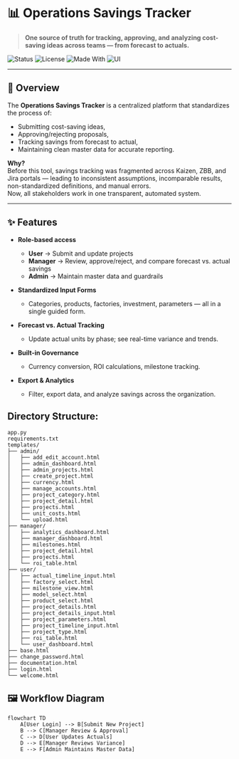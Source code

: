 # 📊 Operations Savings Tracker

> **One source of truth for tracking, approving, and analyzing cost-saving ideas across teams — from forecast to actuals.**

![Status](https://img.shields.io/badge/status-active-brightgreen)
![License](https://img.shields.io/badge/license-MIT-blue)
![Made With](https://img.shields.io/badge/made%20with-Python%20%7C%20Django%20%7C%20SQL-blueviolet)
![UI](https://img.shields.io/badge/UI-Web%20Dashboard-orange)

---

## 📌 Overview
The **Operations Savings Tracker** is a centralized platform that standardizes the process of:
- Submitting cost-saving ideas,
- Approving/rejecting proposals,
- Tracking savings from forecast to actual,
- Maintaining clean master data for accurate reporting.

**Why?**  
Before this tool, savings tracking was fragmented across Kaizen, ZBB, and Jira portals — leading to inconsistent assumptions, incomparable results, non-standardized definitions, and manual errors.  
Now, all stakeholders work in one transparent, automated system.

---

## ✨ Features

- **Role-based access**
  - **User** → Submit and update projects
  - **Manager** → Review, approve/reject, and compare forecast vs. actual savings
  - **Admin** → Maintain master data and guardrails

- **Standardized Input Forms**
  - Categories, products, factories, investment, parameters — all in a single guided form.

- **Forecast vs. Actual Tracking**
  - Update actual units by phase; see real-time variance and trends.

- **Built-in Governance**
  - Currency conversion, ROI calculations, milestone tracking.

- **Export & Analytics**
  - Filter, export data, and analyze savings across the organization.


## Directory Structure: 
```
app.py
requirements.txt
templates/
├── admin/
│   ├── add_edit_account.html
│   ├── admin_dashboard.html
│   ├── admin_projects.html
│   ├── create_project.html
│   ├── currency.html
│   ├── manage_accounts.html
│   ├── project_category.html
│   ├── project_detail.html
│   ├── projects.html
│   ├── unit_costs.html
│   └── upload.html
├── manager/
│   ├── analytics_dashboard.html
│   ├── manager_dashboard.html
│   ├── milestones.html
│   ├── project_detail.html
│   ├── projects.html
│   └── roi_table.html
├── user/
│   ├── actual_timeline_input.html
│   ├── factory_select.html
│   ├── milestone_view.html
│   ├── model_select.html
│   ├── product_select.html
│   ├── project_details.html
│   ├── project_details_input.html
│   ├── project_parameters.html
│   ├── project_timeline_input.html
│   ├── project_type.html
│   ├── roi_table.html
│   └── user_dashboard.html
├── base.html
├── change_password.html
├── documentation.html
├── login.html
└── welcome.html

```


## 🖼 Workflow Diagram

```mermaid
flowchart TD
    A[User Login] --> B[Submit New Project]
    B --> C[Manager Review & Approval]
    C --> D[User Updates Actuals]
    D --> E[Manager Reviews Variance]
    E --> F[Admin Maintains Master Data]
















